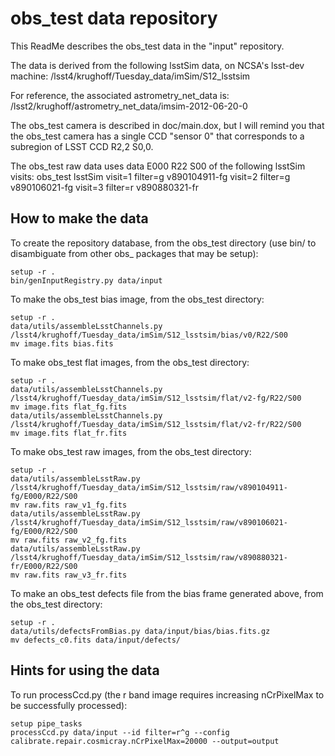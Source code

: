 # obs_test data repository

This ReadMe describes the obs_test data in the "input" repository.

The data is derived from the following lsstSim data, on NCSA's lsst-dev machine:
/lsst4/krughoff/Tuesday_data/imSim/S12_lsstsim

For reference, the associated astrometry_net_data is:
/lsst2/krughoff/astrometry_net_data/imsim-2012-06-20-0

The obs_test camera is described in doc/main.dox, but I will remind you that the obs_test camera
has a single CCD "sensor 0" that corresponds to a subregion of LSST CCD R2,2 S0,0.

The obs_test raw data uses data E000 R22 S00 of the following lsstSim visits:
    obs_test            lsstSim
    visit=1 filter=g    v890104911-fg
    visit=2 filter=g    v890106021-fg
    visit=3 filter=r    v890880321-fr

## How to make the data

To create the repository database, from the obs_test directory
(use bin/ to disambiguate from other obs_ packages that may be setup):

    setup -r .
    bin/genInputRegistry.py data/input


To make the obs_test bias image, from the obs_test directory:

    setup -r .
    data/utils/assembleLsstChannels.py /lsst4/krughoff/Tuesday_data/imSim/S12_lsstsim/bias/v0/R22/S00
    mv image.fits bias.fits

To make obs_test flat images, from the obs_test directory:

    setup -r .
    data/utils/assembleLsstChannels.py /lsst4/krughoff/Tuesday_data/imSim/S12_lsstsim/flat/v2-fg/R22/S00
    mv image.fits flat_fg.fits
    data/utils/assembleLsstChannels.py /lsst4/krughoff/Tuesday_data/imSim/S12_lsstsim/flat/v2-fr/R22/S00
    mv image.fits flat_fr.fits

To make obs_test raw images, from the obs_test directory:

    setup -r .
    data/utils/assembleLsstRaw.py /lsst4/krughoff/Tuesday_data/imSim/S12_lsstsim/raw/v890104911-fg/E000/R22/S00
    mv raw.fits raw_v1_fg.fits
    data/utils/assembleLsstRaw.py /lsst4/krughoff/Tuesday_data/imSim/S12_lsstsim/raw/v890106021-fg/E000/R22/S00
    mv raw.fits raw_v2_fg.fits
    data/utils/assembleLsstRaw.py /lsst4/krughoff/Tuesday_data/imSim/S12_lsstsim/raw/v890880321-fr/E000/R22/S00
    mv raw.fits raw_v3_fr.fits

To make an obs_test defects file from the bias frame generated above, from the obs_test directory:

    setup -r .
    data/utils/defectsFromBias.py data/input/bias/bias.fits.gz
    mv defects_c0.fits data/input/defects/

## Hints for using the data

To run processCcd.py (the r band image requires increasing nCrPixelMax to be successfully processed):

    setup pipe_tasks
    processCcd.py data/input --id filter=r^g --config calibrate.repair.cosmicray.nCrPixelMax=20000 --output=output
